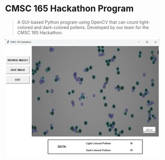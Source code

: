 # CMSC 165 Hackathon Program

> A GUI-based Python program using OpenCV that can count light-colored and dark-colored pollens. Developed by our team for the CMSC 165 Hackathon.

![screenshot](screenshot.png)
